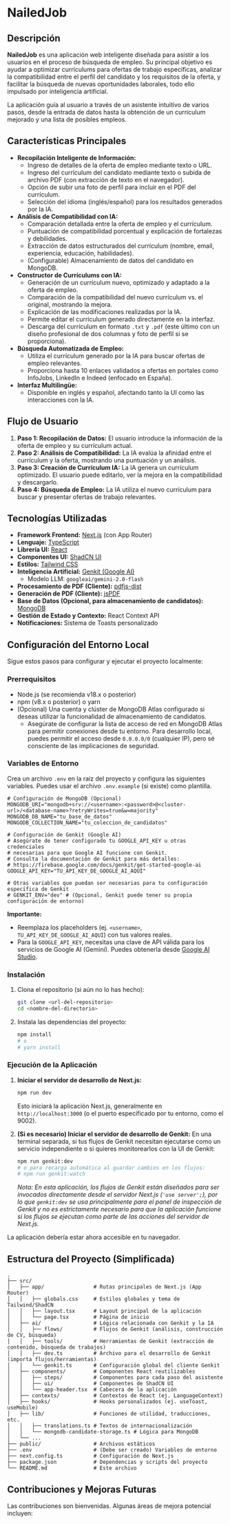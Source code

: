 
# NailedJob

## Descripción

**NailedJob** es una aplicación web inteligente diseñada para asistir a los usuarios en el proceso de búsqueda de empleo. Su principal objetivo es ayudar a optimizar currículums para ofertas de trabajo específicas, analizar la compatibilidad entre el perfil del candidato y los requisitos de la oferta, y facilitar la búsqueda de nuevas oportunidades laborales, todo ello impulsado por inteligencia artificial.

La aplicación guía al usuario a través de un asistente intuitivo de varios pasos, desde la entrada de datos hasta la obtención de un currículum mejorado y una lista de posibles empleos.

## Características Principales

*   **Recopilación Inteligente de Información:**
    *   Ingreso de detalles de la oferta de empleo mediante texto o URL.
    *   Ingreso del currículum del candidato mediante texto o subida de archivo PDF (con extracción de texto en el navegador).
    *   Opción de subir una foto de perfil para incluir en el PDF del currículum.
    *   Selección del idioma (inglés/español) para los resultados generados por la IA.
*   **Análisis de Compatibilidad con IA:**
    *   Comparación detallada entre la oferta de empleo y el currículum.
    *   Puntuación de compatibilidad porcentual y explicación de fortalezas y debilidades.
    *   Extracción de datos estructurados del currículum (nombre, email, experiencia, educación, habilidades).
    *   (Configurable) Almacenamiento de datos del candidato en MongoDB.
*   **Constructor de Currículums con IA:**
    *   Generación de un currículum nuevo, optimizado y adaptado a la oferta de empleo.
    *   Comparación de la compatibilidad del nuevo currículum vs. el original, mostrando la mejora.
    *   Explicación de las modificaciones realizadas por la IA.
    *   Permite editar el currículum generado directamente en la interfaz.
    *   Descarga del currículum en formato `.txt` y `.pdf` (este último con un diseño profesional de dos columnas y foto de perfil si se proporciona).
*   **Búsqueda Automatizada de Empleo:**
    *   Utiliza el currículum generado por la IA para buscar ofertas de empleo relevantes.
    *   Proporciona hasta 10 enlaces validados a ofertas en portales como InfoJobs, LinkedIn e Indeed (enfocado en España).
*   **Interfaz Multilingüe:**
    *   Disponible en inglés y español, afectando tanto la UI como las interacciones con la IA.

## Flujo de Usuario

1.  **Paso 1: Recopilación de Datos:** El usuario introduce la información de la oferta de empleo y su currículum actual.
2.  **Paso 2: Análisis de Compatibilidad:** La IA evalúa la afinidad entre el currículum y la oferta, mostrando una puntuación y un análisis.
3.  **Paso 3: Creación de Currículum IA:** La IA genera un currículum optimizado. El usuario puede editarlo, ver la mejora en la compatibilidad y descargarlo.
4.  **Paso 4: Búsqueda de Empleo:** La IA utiliza el nuevo currículum para buscar y presentar ofertas de trabajo relevantes.

## Tecnologías Utilizadas

*   **Framework Frontend:** [Next.js](https://nextjs.org/) (con App Router)
*   **Lenguaje:** [TypeScript](https://www.typescriptlang.org/)
*   **Librería UI:** [React](https://reactjs.org/)
*   **Componentes UI:** [ShadCN UI](https://ui.shadcn.com/)
*   **Estilos:** [Tailwind CSS](https://tailwindcss.com/)
*   **Inteligencia Artificial:** [Genkit (Google AI)](https://firebase.google.com/docs/genkit)
    *   Modelo LLM: `googleai/gemini-2.0-flash`
*   **Procesamiento de PDF (Cliente):** [pdfjs-dist](https://mozilla.github.io/pdf.js/)
*   **Generación de PDF (Cliente):** [jsPDF](https://parall.ax/products/jspdf)
*   **Base de Datos (Opcional, para almacenamiento de candidatos):** [MongoDB](https://www.mongodb.com/)
*   **Gestión de Estado y Contexto:** React Context API
*   **Notificaciones:** Sistema de Toasts personalizado

## Configuración del Entorno Local

Sigue estos pasos para configurar y ejecutar el proyecto localmente:

### Prerrequisitos

*   Node.js (se recomienda v18.x o posterior)
*   npm (v8.x o posterior) o yarn
*   (Opcional) Una cuenta y clúster de MongoDB Atlas configurado si deseas utilizar la funcionalidad de almacenamiento de candidatos.
    *   Asegúrate de configurar la lista de acceso de red en MongoDB Atlas para permitir conexiones desde tu entorno. Para desarrollo local, puedes permitir el acceso desde `0.0.0.0/0` (cualquier IP), pero sé consciente de las implicaciones de seguridad.

### Variables de Entorno

Crea un archivo `.env` en la raíz del proyecto y configura las siguientes variables. Puedes usar el archivo `.env.example` (si existe) como plantilla.

```env
# Configuración de MongoDB (Opcional)
MONGODB_URI="mongodb+srv://<username>:<password>@<cluster-url>/<database-name>?retryWrites=true&w=majority"
MONGODB_DB_NAME="tu_base_de_datos"
MONGODB_COLLECTION_NAME="tu_coleccion_de_candidatos"

# Configuración de Genkit (Google AI)
# Asegúrate de tener configurado tu GOOGLE_API_KEY u otras credenciales
# necesarias para que Google AI funcione con Genkit.
# Consulta la documentación de Genkit para más detalles:
# https://firebase.google.com/docs/genkit/get-started-google-ai
GOOGLE_API_KEY="TU_API_KEY_DE_GOOGLE_AI_AQUÍ"

# Otras variables que puedan ser necesarias para tu configuración específica de Genkit
# GENKIT_ENV="dev" # (Opcional, Genkit puede tener su propia configuración de entorno)
```

**Importante:**
*   Reemplaza los placeholders (ej. `<username>`, `TU_API_KEY_DE_GOOGLE_AI_AQUÍ`) con tus valores reales.
*   Para la `GOOGLE_API_KEY`, necesitas una clave de API válida para los servicios de Google AI (Gemini). Puedes obtenerla desde [Google AI Studio](https://aistudio.google.com/app/apikey).

### Instalación

1.  Clona el repositorio (si aún no lo has hecho):
    ```bash
    git clone <url-del-repositorio>
    cd <nombre-del-directorio>
    ```

2.  Instala las dependencias del proyecto:
    ```bash
    npm install
    # o
    # yarn install
    ```

### Ejecución de la Aplicación

1.  **Iniciar el servidor de desarrollo de Next.js:**
    ```bash
    npm run dev
    ```
    Esto iniciará la aplicación Next.js, generalmente en `http://localhost:3000` (o el puerto especificado por tu entorno, como el 9002).

2.  **(Si es necesario) Iniciar el servidor de desarrollo de Genkit:**
    En una terminal separada, si tus flujos de Genkit necesitan ejecutarse como un servicio independiente o si quieres monitorearlos con la UI de Genkit:
    ```bash
    npm run genkit:dev
    # o para recarga automática al guardar cambios en los flujos:
    # npm run genkit:watch
    ```
    *Nota: En esta aplicación, los flujos de Genkit están diseñados para ser invocados directamente desde el servidor Next.js (`'use server';`), por lo que `genkit:dev` se usa principalmente para el panel de inspección de Genkit y no es estrictamente necesario para que la aplicación funcione si los flujos se ejecutan como parte de las acciones del servidor de Next.js.*

La aplicación debería estar ahora accesible en tu navegador.

## Estructura del Proyecto (Simplificada)

```
.
├── src/
│   ├── app/                # Rutas principales de Next.js (App Router)
│   │   ├── globals.css     # Estilos globales y tema de Tailwind/ShadCN
│   │   ├── layout.tsx      # Layout principal de la aplicación
│   │   └── page.tsx        # Página de inicio
│   ├── ai/                 # Lógica relacionada con Genkit y la IA
│   │   ├── flows/          # Flujos de Genkit (análisis, construcción de CV, búsqueda)
│   │   ├── tools/          # Herramientas de Genkit (extracción de contenido, búsqueda de trabajos)
│   │   ├── dev.ts          # Archivo para el desarrollo de Genkit (importa flujos/herramientas)
│   │   └── genkit.ts       # Configuración global del cliente Genkit
│   ├── components/         # Componentes React reutilizables
│   │   ├── steps/          # Componentes para cada paso del asistente
│   │   ├── ui/             # Componentes de ShadCN UI
│   │   └── app-header.tsx  # Cabecera de la aplicación
│   ├── contexts/           # Contextos de React (ej. LanguageContext)
│   ├── hooks/              # Hooks personalizados (ej. useToast, useMobile)
│   ├── lib/                # Funciones de utilidad, traducciones, etc.
│   │   ├── translations.ts # Textos de internacionalización
│   │   └── mongodb-candidate-storage.ts # Lógica para MongoDB
│   └── ...
├── public/                 # Archivos estáticos
├── .env                    # (Debe ser creado) Variables de entorno
├── next.config.ts          # Configuración de Next.js
├── package.json            # Dependencias y scripts del proyecto
└── README.md               # Este archivo
```

## Contribuciones y Mejoras Futuras

Las contribuciones son bienvenidas. Algunas áreas de mejora potencial incluyen:
